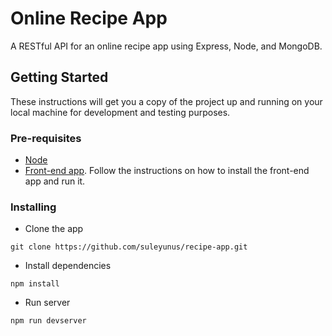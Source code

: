 # Online Recipe App

A RESTful API for an online recipe app using Express, Node, and MongoDB.

## Getting Started

These instructions will get you a copy of the project up and running on your local machine for development and testing purposes.

### Pre-requisites
* [Node](https://nodejs.org/en/)
* [Front-end app](https://github.com/OpenClassrooms-Student-Center/5614116-go-fullstack-recipe-frontend.git). Follow the instructions on how to install the front-end app and run it. 

### Installing
* Clone the app
```
git clone https://github.com/suleyunus/recipe-app.git
```
* Install dependencies
```
npm install
```
* Run server
```
npm run devserver
```